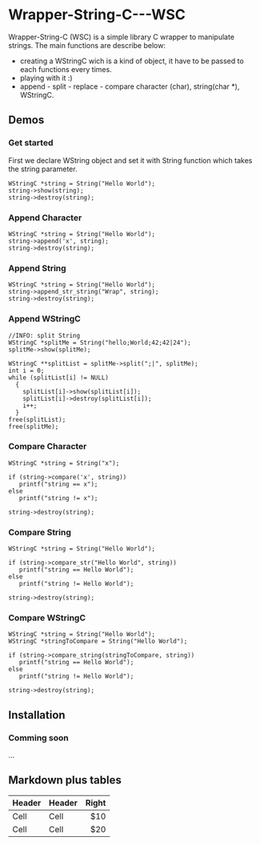 # Wrapper-String-C---WSC #

Wrapper-String-C (WSC) is a simple library C wrapper to manipulate strings.
The main functions are describe below:

* creating a WStringC wich is a kind of object, it have to be passed to each functions every times.
* playing with it :)
* append - split - replace - compare character (char), string(char *), WStringC.


## Demos ##

### Get started ###

First we declare WString object and set it with String function which takes the string parameter. 

    WStringC *string = String("Hello World");
    string->show(string);
    string->destroy(string);

### Append Character ###

    WStringC *string = String("Hello World");
    string->append('x', string);
    string->destroy(string);

### Append String ###
    
    WStringC *string = String("Hello World");
    string->append_str_string("Wrap", string);
    string->destroy(string);

### Append WStringC ###

    //INFO: split String
    WStringC *splitMe = String("hello;World;42;42|24");
    splitMe->show(splitMe);

    WStringC **splitList = splitMe->split(";|", splitMe);
    int i = 0;
    while (splitList[i] != NULL)
      {
        splitList[i]->show(splitList[i]);
        splitList[i]->destroy(splitList[i]);
        i++;
      }
    free(splitList);
    free(splitMe);

### Compare Character ###
    
    WStringC *string = String("x");

    if (string->compare('x', string))
       printf("string == x");
    else
       printf("string != x");

    string->destroy(string);

### Compare String ###

    WStringC *string = String("Hello World");

    if (string->compare_str("Hello World", string))
       printf("string == Hello World");
    else
       printf("string != Hello World");

    string->destroy(string);

### Compare WStringC ###

    WStringC *string = String("Hello World");
    WStringC *stringToCompare = String("Hello World");

    if (string->compare_string(stringToCompare, string))
       printf("string == Hello World");
    else
       printf("string != Hello World");

    string->destroy(string);


## Installation ##

### Comming soon ###

...


## Markdown plus tables ##

| Header | Header | Right  |
| ------ | ------ | -----: |
|  Cell  |  Cell  |   $10  |
|  Cell  |  Cell  |   $20  |
